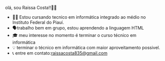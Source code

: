 olá, sou Raissa Costa!!👋👋

- 👩‍💻 Estou cursando tecnico em informática integrado ao médio no Instituto Federal do Piauí.
- 🗣️trabalho bem em grupo, estou aprendendo a linguagem HTML
- 🎓 meu interesse no momento é terminar o curso técnico em informática
- 💡 terminar o técnico em informática com maior aproveitamento possivel.
-  📞 entre em contato:raissacosta835@gmail.com


